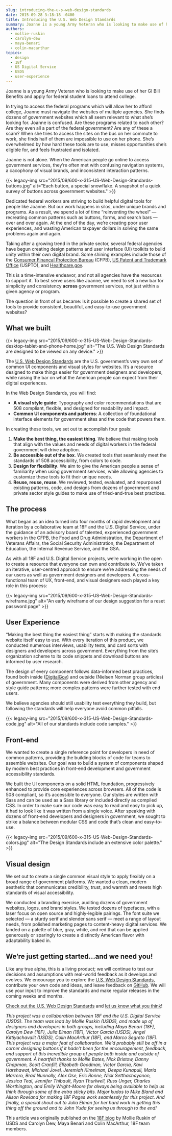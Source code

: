 ```yaml
---
slug: introducing-the-u-s-web-design-standards
date: 2015-09-28 3:18:18 -0400
title: Introducing the U.S. Web Design Standards
summary: Joanne is a young Army Veteran who is looking to make use of her GI Bill Benefits and apply for federal student loans to attend college. In trying to access the federal programs which will allow her to afford college, Joanne must navigate the websites of multiple agencies. She finds dozens of government websites which
authors:
  - mollie-ruskin
  - carolyn-dew
  - maya-benari
  - colin-macarthur
topics:
  - design
  - 18f
  - US Digital Service
  - USDS
  - user-experience
---
```


Joanne is a young Army Veteran who is looking to make use of her GI Bill Benefits and apply for federal student loans to attend college.

In trying to access the federal programs which will allow her to afford college, Joanne must navigate the websites of multiple agencies. She finds dozens of government websites which all seem relevant to what she’s looking for. Joanne is confused. Are these programs related to each other? Are they even all a part of the federal government? Are any of these a scam? When she tries to access the sites on the bus on her commute to work, she finds half of them are impossible to use on her phone. She’s overwhelmed by how hard these tools are to use, misses opportunities she’s eligible for, and feels frustrated and isolated.

Joanne is not alone. When the American people go online to access government services, they’re often met with confusing navigation systems, a cacophony of visual brands, and inconsistent interaction patterns.

{{< legacy-img src="2015/09/600-x-315-US-Web-Design-Standards-buttons.jpg" alt="Each button, a special snowflake. A snapshot of a quick survey of buttons across government websites." >}}

Dedicated federal workers are striving to build helpful digital tools for people like Joanne. But our work happens in silos, under unique brands and programs. As a result, we spend a lot of time “reinventing the wheel” — recreating common patterns such as buttons, forms, and search bars — over and over again. At the end of the day, we’re creating poor user experiences, and wasting American taxpayer dollars in solving the same problems again and again.

Taking after a growing trend in the private sector, several federal agencies have begun creating design patterns and user interface (UI) toolkits to build unity within their own digital brand. Some shining examples include those of the [Consumer Financal Protection Bureau](https://cfpb.github.io/design-manual/) (CFPB), [US Patent and Trademark Office](http://uspto.github.io/designpatterns/) (USPTO), and [Healthcare.gov](http://styleguide.healthcare.gov/).

This is a time-intensive endeavor, and not all agencies have the resources to support it. To best serve users like Joanne, we need to set a new bar for simplicity and consistency **across** government services, not just within a given agency or program.

The question in front of us became: Is it possible to create a shared set of tools to provide consistent, beautiful, and easy-to-use government websites?

## What we built

{{< legacy-img src="2015/09/600-x-315-US-Web-Design-Standards-desktop-tablet-and-phone-home.jpg" alt="The U.S. Web Design Standards are designed to be viewed on any device." >}}

The [U.S. Web Design Standards](https://playbook.cio.gov/designstandards) are the U.S. government’s very own set of common UI components and visual styles for websites. It’s a resource designed to make things easier for government designers and developers, while raising the bar on what the American people can expect from their digital experiences.

In the Web Design Standards, you will find:

  * **A visual style guide**: Typography and color recommendations that are 508 compliant, flexible, and designed for readability and impact.
  * **Common UI components and patterns**: A collection of foundational interface elements for government sites and the code that powers them.

In creating these tools, we set out to accomplish four goals:

  1. **Make the best thing, the easiest thing**. We believe that making tools that align with the values and needs of digital workers in the federal government will drive adoption.
  2. **Be accessible out of the box**. We created tools that seamlessly meet the standards of 508 accessibility, from colors to code.
  3. **Design for flexibility**. We aim to give the American people a sense of familiarity when using government services, while allowing agencies to customize these tools to fit their unique needs.
  4. **Reuse, reuse, reuse**. We reviewed, tested, evaluated, and repurposed existing patterns, code, and designs from dozens of government and private sector style guides to make use of tried-and-true best practices.

## The process

What began as an idea turned into four months of rapid development and iteration by a collaborative team at 18F and the U.S. Digital Service, under the guidance of an advisory board of talented, experienced government workers in the CFPB, the Food and Drug Administration, the Department of Veterans Affairs, the Social Security Administration, the Department of Education, the Internal Revenue Service, and the GSA.

As with all 18F and U.S. Digital Service projects, we’re working in the open to create a resource that everyone can own and contribute to. We’ve taken an iterative, user-centred approach to ensure we’re addressing the needs of our users as well as government designers and developers. A cross-functional team of UX, front-end, and visual designers each played a key role in this process:

{{< legacy-img src="2015/09/600-x-315-US-Web-Design-Standards-wireframe.jpg" alt="An early wireframe of our design suggestion for a reset password page" >}}

## User Experience

“Making the best thing the easiest thing” starts with making the standards website itself easy to use. With every iteration of this product, we conducted numerous interviews, usability tests, and card sorts with designers and developers across government. Everything from the site’s organization scheme to its code snippets and download buttons are informed by user research.

The design of every component follows data-informed best practices, found both inside ([DigitalGov](https://digital.gov/)) and outside (Nielsen Norman group articles) of government. Many components were derived from other agency and style guide patterns; more complex patterns were further tested with end users.

We believe agencies should still usability test everything they build, but following the standards will help everyone avoid common pitfalls.

{{< legacy-img src="2015/09/600-x-315-US-Web-Design-Standards-code.jpg" alt="All of our standards include code samples." >}}

## Front-end

We wanted to create a single reference point for developers in need of common patterns, providing the building blocks of code for teams to assemble websites. Our goal was to build a system of components shaped by modern best practices in front-end development and government accessibility standards.

We built the UI components on a solid HTML foundation, progressively enhanced to provide core experiences across browsers. All of the code is 508 compliant, so it’s accessible to everyone. Our styles are written with Sass and can be used as a Sass library or included directly as compiled CSS. In order to make sure our code was easy to read and easy to pick up, it had to look like it was written from a single voice. After speaking with dozens of front-end developers and designers in government, we sought to strike a balance between modular CSS and code that’s clean and easy-to-use.

{{< legacy-img src="2015/09/600-x-315-US-Web-Design-Standards-colors.jpg" alt="The Design Standards include an extensive color palette." >}}

## Visual design

We set out to create a single common visual style to apply flexibly on a broad range of government platforms. We wanted a clean, modern aesthetic that communicates credibility, trust, and warmth and meets high standards of visual accessibility.

We conducted a branding exercise, auditing dozens of government websites, logos, and brand styles. We tested dozens of typefaces, with a laser focus on open source and highly-legible pairings. The font suite we selected — a sturdy serif and slender sans serif — meet a range of layout needs, from polished marketing pages to content-heavy digital services. We landed on a palette of blue, gray, white, and red that can be applied generously or sparingly to create a distinctly American flavor with adaptability baked in.

## We’re just getting started&#8230;and we need you!

Like any true alpha, this is a living product; we will continue to test our decisions and assumptions with real-world feedback as it develops and evolves. We encourage you to explore the [U.S. Web Design Standards](https://playbook.cio.gov/designstandards), contribute your own code and ideas, and leave feedback on [GitHub](https://github.com/18F/web-design-standards). We will use your input to improve the standards and make regular releases in the coming weeks and months.

[Check out the U.S. Web Design Standards](https://playbook.cio.gov/designstandards) and [let us know what you think](https://github.com/18F/web-design-standards/issues)!

_This project was a collaboration between 18F and the U.S. Digital Service (USDS). The team was lead by Mollie Ruskin (USDS), and made up of designers and developers in both groups, including Maya Benari (18F), Carolyn Dew (18F), Julia Elman (18F), Victor Garcia (USDS), Angel Kittiyachavalit (USDS), Colin MacArthur (18F), and Marco Segreto (18F)._
_This project was a major feat of collaboration. We’d probably still be off in a corner designing buttons if it hadn’t been for the encouragement, feedback, and support of this incredible group of people both inside and outside of government._
_A heartfelt thanks to Mollie Bates, Nick Bristow, Danny Chapman, Scott Cranfill, Elizabeth Goodman, Victor Garcia, Kavi Harshawat, Michael Jovel, Jeremiah Kimelman, Deepa Kunapuli, Maria Marrero, Brad Nunnally, Alex Ose, Eric Ronne, Nick Setthachayanon, Jessica Teal, Jennifer Thibault, Ryan Thurlwell, Russ Unger, Charles Worthington, and Emily Wright-Moore for always being available to help us think through some of the extra sticky bits. Major kudos to Mike Bland and Alison Rowland for making 18F Pages work seamlessly for this project._
_And finally, a special shout out to Julia Elman for her hard work in getting this thing off the ground and to John Yuda for seeing us through to the end!_

 

This article was originally published on the [18F blog](https://18f.gsa.gov/2015/09/28/web-design-standards/) by Mollie Ruskin of USDS and Carolyn Dew, Maya Benari and Colin MacArthur, 18F team members.